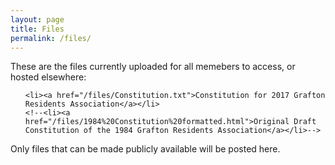 ```yaml
---
layout: page
title: Files
permalink: /files/
---
```


<p>These are the files currently uploaded for all memebers to access, or hosted elsewhere:</p>

<!--coming soon...<a href="/files/Noise Diary.pptx">46 Day Noise Diary Prinout</a>-->

<!--coming soon...<a href="/files/Noise Complaint Response">Copy of a reply from Envionmental Services</a>-->

<!--coming soon...<a href="">Grafton Centre Planning permit, including permitted work hours</a>-->


<ul>
	

	<li><a href="/files/Constitution.txt">Constitution for 2017 Grafton Residents Association</a></li>
	<!--<li><a href="/files/1984%20Constitution%20formatted.html">Original Draft Constitution of the 1984 Grafton Residents Association</a></li>-->
</ul>




<p>Only files that can be made publicly available will be posted here.</p>


